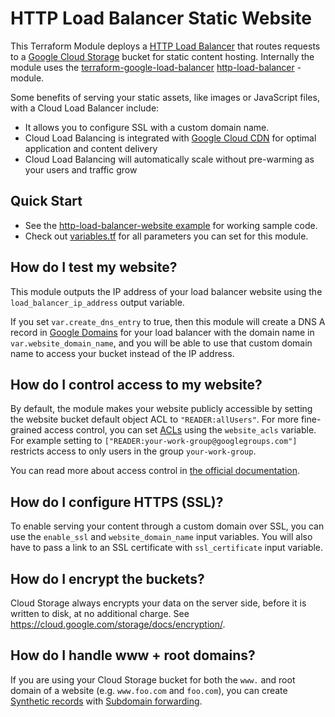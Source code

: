 # HTTP Load Balancer Static Website

This Terraform Module deploys a [HTTP Load Balancer](https://cloud.google.com/load-balancing/docs/https/) that routes 
requests to a [Google Cloud Storage](https://cloud.google.com/storage/) bucket for static content hosting. Internally the 
module uses the [terraform-google-load-balancer](https://github.com/gruntwork-io/terraform-google-load-balancer) 
[http-load-balancer](https://github.com/gruntwork-io/terraform-google-load-balancer/tree/master/modules/http-load-balancer) -module.

Some benefits of serving your static assets, like images or JavaScript files, with a Cloud Load Balancer include:

* It allows you to configure SSL with a custom domain name.
* Cloud Load Balancing is integrated with [Google Cloud CDN](https://cloud.google.com/cdn/) for optimal 
application and content delivery
* Cloud Load Balancing will automatically scale without pre-warming as your users and traffic grow


## Quick Start

* See the [http-load-balancer-website example](/examples/http-load-balancer-static-website) for working sample code.
* Check out [variables.tf](variables.tf) for all parameters you can set for this module.


## How do I test my website?

This module outputs the IP address of your load balancer website using the `load_balancer_ip_address` output variable.

If you set `var.create_dns_entry` to true, then this module will create a DNS A record in [Google Domains](https://domains.google/#/) 
for your load balancer with the domain name in `var.website_domain_name`, and you will 
be able to use that custom domain name to access your bucket instead of the IP address.


## How do I control access to my website?

By default, the module makes your website publicly accessible by setting the website bucket default object ACL to
 `"READER:allUsers"`. For more fine-grained access control, you can set [ACLs](https://cloud.google.com/storage/docs/access-control/lists) 
 using the `website_acls`  variable. For example setting to `["READER:your-work-group@googlegroups.com"]` restricts
 access to only users in the group `your-work-group`.  

You can read more about access control in [the official documentation](https://cloud.google.com/storage/docs/access-control/).


## How do I configure HTTPS (SSL)?

To enable serving your content through a custom domain over SSL, you can use the `enable_ssl` and `website_domain_name` 
input variables. You will also have to pass a link to an SSL certificate with `ssl_certificate` input variable.  


## How do I encrypt the buckets?

Cloud Storage always encrypts your data on the server side, before it is written to disk, at no additional charge. 
See https://cloud.google.com/storage/docs/encryption/.


## How do I handle www + root domains?

If you are using your Cloud Storage bucket for both the `www.` and root domain of a website (e.g. `www.foo.com` and `foo.com`),
you can create [Synthetic records](https://support.google.com/domains/answer/6069273?hl=en) with 
[Subdomain forwarding](https://support.google.com/domains/answer/6072198).
